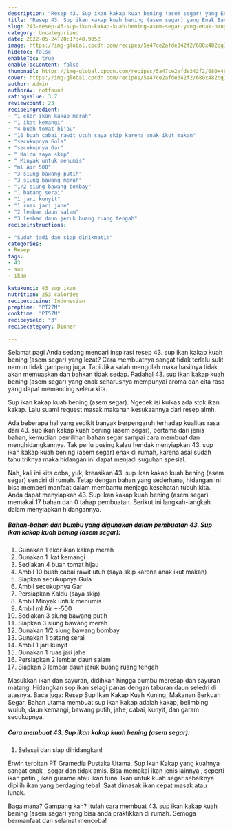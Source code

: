 ```yaml
---
description: "Resep 43. Sup ikan kakap kuah bening (asem segar) yang Enak Banget, Buat Buka Puasa Bisa Manjain Lidah"
title: "Resep 43. Sup ikan kakap kuah bening (asem segar) yang Enak Banget, Buat Buka Puasa Bisa Manjain Lidah"
slug: 243-resep-43-sup-ikan-kakap-kuah-bening-asem-segar-yang-enak-banget-buat-buka-puasa-bisa-manjain-lidah
category: Uncategorized
date: 2022-05-24T20:17:40.905Z
image: https://img-global.cpcdn.com/recipes/5a47ce2afde342f2/680x482cq70/43-sup-ikan-kakap-kuah-bening-asem-segar-foto-resep-utama.jpg
hideToc: false
enableToc: true
enableTocContent: false
thumbnail: https://img-global.cpcdn.com/recipes/5a47ce2afde342f2/680x482cq70/43-sup-ikan-kakap-kuah-bening-asem-segar-foto-resep-utama.jpg
cover: https://img-global.cpcdn.com/recipes/5a47ce2afde342f2/680x482cq70/43-sup-ikan-kakap-kuah-bening-asem-segar-foto-resep-utama.jpg
author: Admin
authorAv: notfound
ratingvalue: 3.7
reviewcount: 23
recipeingredient:
- "1 ekor ikan kakap merah"
- "1 ikat kemangi"
- "4 buah tomat hijau"
- "10 buah cabai rawit utuh saya skip karena anak ikut makan"
- "secukupnya Gula"
- "secukupnya Gar"
- " Kaldu saya skip"
- " Minyak untuk menumis"
- "ml Air 500"
- "3 siung bawang putih"
- "3 siung bawang merah"
- "1/2 siung bawang bombay"
- "1 batang serai"
- "1 jari kunyit"
- "1 ruas jari jahe"
- "2 lembar daun salam"
- "3 lembar daun jeruk buang ruang tengah"
recipeinstructions:

- "Sudah jadi dan siap dinikmati!"
categories:
- Resep
tags:
- 43
- sup
- ikan

katakunci: 43 sup ikan 
nutrition: 253 calories
recipecuisine: Indonesian
preptime: "PT27M"
cooktime: "PT57M"
recipeyield: "3"
recipecategory: Dinner

---
```



Selamat pagi Anda sedang mencari inspirasi resep 43. sup ikan kakap kuah bening (asem segar) yang lezat? Cara membuatnya sangat tidak terlalu sulit namun tidak gampang juga. Tapi Jika salah mengolah maka hasilnya tidak akan memuaskan dan bahkan tidak sedap. Padahal 43. sup ikan kakap kuah bening (asem segar) yang enak seharusnya mempunyai aroma dan cita rasa yang dapat memancing selera kita.


Sup ikan kakap kuah bening (asem segar). Ngecek isi kulkas ada stok ikan kakap. Lalu suami request masak makanan kesukaannya dari resep almh.

Ada beberapa hal yang sedikit banyak berpengaruh terhadap kualitas rasa dari 43. sup ikan kakap kuah bening (asem segar), pertama dari jenis bahan, kemudian pemilihan bahan segar sampai cara membuat dan menghidangkannya. Tak perlu pusing kalau hendak menyiapkan 43. sup ikan kakap kuah bening (asem segar) enak di rumah, karena asal sudah tahu triknya maka hidangan ini dapat menjadi suguhan spesial.


Nah, kali ini kita coba, yuk, kreasikan 43. sup ikan kakap kuah bening (asem segar) sendiri di rumah. Tetap dengan bahan yang sederhana, hidangan ini bisa memberi manfaat dalam membantu menjaga kesehatan tubuh kita. Anda dapat menyiapkan 43. Sup ikan kakap kuah bening (asem segar) memakai 17 bahan dan 0 tahap pembuatan. Berikut ini langkah-langkah dalam menyiapkan hidangannya.

<!--inarticleads1-->

##### Bahan-bahan dan bumbu yang digunakan dalam pembuatan 43. Sup ikan kakap kuah bening (asem segar):

1. Gunakan 1 ekor ikan kakap merah
1. Gunakan 1 ikat kemangi
1. Sediakan 4 buah tomat hijau
1. Ambil 10 buah cabai rawit utuh (saya skip karena anak ikut makan)
1. Siapkan secukupnya Gula
1. Ambil secukupnya Gar
1. Persiapkan  Kaldu (saya skip)
1. Ambil  Minyak untuk menumis
1. Ambil ml Air +-500
1. Sediakan 3 siung bawang putih
1. Siapkan 3 siung bawang merah
1. Gunakan 1/2 siung bawang bombay
1. Gunakan 1 batang serai
1. Ambil 1 jari kunyit
1. Gunakan 1 ruas jari jahe
1. Persiapkan 2 lembar daun salam
1. Siapkan 3 lembar daun jeruk buang ruang tengah


Masukkan ikan dan sayuran, didihkan hingga bumbu meresap dan sayuran matang. Hidangkan sop ikan selagi panas dengan taburan daun seledri di atasnya. Baca juga: Resep Sup Ikan Kakap Kuah Kuning, Makanan Berkuah Segar. Bahan utama membuat sup ikan kakap adalah kakap, belimbing wuluh, daun kemangi, bawang putih, jahe, cabai, kunyit, dan garam secukupnya. 

<!--inarticleads2-->

##### Cara membuat 43. Sup ikan kakap kuah bening (asem segar):


1. Selesai dan siap dihidangkan!

Erwin terbitan PT Gramedia Pustaka Utama. Sup Ikan Kakap yang kuahnya sangat enak , segar dan tidak amis. Bisa memakai ikan jenis lainnya , seperti ikan patin , ikan gurame atau ikan tuna. Ikan untuk kuah segar sebaiknya dipilih ikan yang berdaging tebal. Saat dimasak ikan cepat masak atau lunak. 

Bagaimana? Gampang kan? Itulah cara membuat 43. sup ikan kakap kuah bening (asem segar) yang bisa anda praktikkan di rumah. Semoga bermanfaat dan selamat mencoba!

